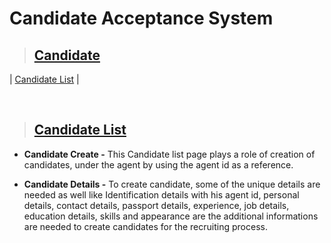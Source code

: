 # **Candidate Acceptance System**

> ## **[Candidate](#candidate-acceptance-system)**

| [Candidate List](#candidate-list) |

<br>

> ## **[Candidate List](#candidate)**

- **Candidate Create -** This Candidate list page plays a role of creation of candidates, under the agent by using the agent id as a reference.

- **Candidate Details -** To create candidate, some of the unique details are needed as well like Identification details with his agent id, personal details, contact details, passport details, experience, job details, education details, skills and appearance are the additional informations are needed to create candidates for the recruiting process.